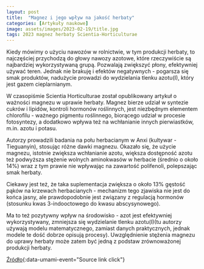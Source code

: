 ```yaml
---
layout: post
title:  "Magnez i jego wpływ na jakość herbaty"
categories: [Artykuły naukowe]
image: assets/images/2023-02-19/title.jpg
tags: 2023 magnez herbaty Scientia-Horticulturae
---
```


Kiedy mówimy o użyciu nawozów w rolnictwie, w tym produkcji herbaty, to najczęściej przychodzą do głowy nawozy azotowe, które rzeczywiście są najbardziej wykorzystywaną grupą. Pozwalają zwiększyć płony, efektywniej używać teren. Jednak nie brakuję i efektów negatywnych - pogarsza się smak produktów, nadużycie prowadzi do wydzielania tlenku azotu(I), który jest gazem cieplarnianym. 

W czasopiśmie Scientia Horticulturae został opublikowany artykuł o ważności magnezu w uprawie herbaty. Magnez bierze udział w syntezie cukrów i lipidów, kontroli hormonów roślinnych, jest niezbędnym elementem chlorofilu - ważnego pigmentu roślinnego, biorącego udział w procesie fotosyntezy, a dodatkowo wpływa też na wchłanianie innych pierwiastków, m.in. azotu i potasu.

Autorzy prowadzili badania na połu herbacianym w Anxi (kultywar - Tieguanyin), stosując różne dawki magnezu. Okazało się, że użycie magnezu, istotnie zwiększa wchłanianie azotu, większa dostępność azotu też podwyższa stężenie wolnych aminokwasów w herbacie (średnio o około 14%) wraz z tym prawie nie wpływając na zawartość polifenoli, polepszając smak herbaty. 

Ciekawy jest też, że taka suplementacja zwiększa o około 13% gęstość pąków na krzewach herbacianych - mechanizm tego zjawiska nie jest do końca jasny, ale prawdopodobnie jest związany z regulacją hormonów (stosunku kwas 3-indooctowego do kwasu abscysynowego).

Ma to też pozytywny wpływ na środowisko - azot jest efektywniej wykorzystywany, zmniejsza się wydzielanie tlenku azotu(I)(tu autorzy używają modelu matematycznego, zamiast danych praktycznych, jednak modele te dość dobrze opisują procesy). Uwzględnienie stężenia magnezu do uprawy herbaty może zatem być jedną z podstaw zrównoważonej produkcji herbaty.  

[Źródło](https://doi.org/10.1016/j.scienta.2022.111590){:data-umami-event="Source link click"}




